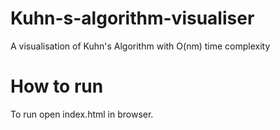 # Kuhn-s-algorithm-visualiser
A visualisation of Kuhn's Algorithm with O(nm) time complexity
# How to run
To run open index.html in browser.
